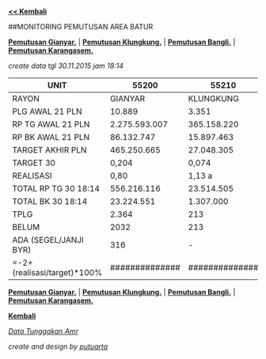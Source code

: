 <script>
  (function(i,s,o,g,r,a,m){i['GoogleAnalyticsObject']=r;i[r]=i[r]||function(){
  (i[r].q=i[r].q||[]).push(arguments)},i[r].l=1*new Date();a=s.createElement(o),
  m=s.getElementsByTagName(o)[0];a.async=1;a.src=g;m.parentNode.insertBefore(a,m)
  })(window,document,'script','//www.google-analytics.com/analytics.js','ga');

  ga('create', 'UA-70651201-1', 'auto');
  ga('send', 'pageview');

</script>

**[<< Kembali](http://areabatur.github.io/3mm.3atur/)**

##MONITORING PEMUTUSAN AREA BATUR

**[Pemutusan Gianyar.](https://github.com/areabatur/3mm.3atur/blob/master/tusbung/gianyar112015.markdown )** | 
**[Pemutusan Klungkung.](https://github.com/areabatur/3mm.3atur/blob/master/tusbung/klungkung112015.markdown )** | 
**[Pemutusan Bangli.](https://github.com/areabatur/3mm.3atur/blob/master/tusbung/bangli112015.markdown )** | 
**[Pemutusan Karangasem.](https://github.com/areabatur/3mm.3atur/blob/master/tusbung/karangasem112015.markdown )**

_create data tgl 30.11.2015 jam 18:14_

|            UNIT             |      55200      |     55210      |     55220      |      55230      |      5520       |
|-----------------------------|-----------------|----------------|----------------|-----------------|-----------------|
| RAYON                       | GIANYAR         |  KLUNGKUNG     |  BANGLI        |  KARANGASEM     |   AREA BATUR    |
| PLG AWAL 21 PLN             |  10.889         |  3.351         |  3.011         |  7.891          |  25.142         |
| RP TG AWAL 21 PLN           |  2.275.593.007  |  365.158.220   |  275.143.355   |  1.076.809.756  |  3.992.704.338  |
| RP BK AWAL 21 PLN           |  86.132.747     |  15.897.463    |  12.259.464    |  50.260.368     |  164.550.042    |
| TARGET AKHIR PLN            |  465.250.665    |  27.048.305    |  15.884.801    |  186.660.111    |  694.843.882    |
| TARGET 30                   |  0,204          |  0,074         |  0,058         |  0,173          |  0,174          |
| REALISASI                   |  0,80           |  1,13  a        |  0,70          |  0,29           |  0,68           |
|  TOTAL RP TG 30 18:14       |  556.216.116    |  23.514.505    |  20.670.195    |  318.397.861    |  918.798.677    |
|  TOTAL BK 30 18:14          |  23.224.551     |  1.307.000     |  1.122.000     |  13.401.458     |  39.055.009     |
|  TPLG                       |  2.364          |  213           |  326           |  1.511          |  4.414          |
| BELUM                       | 2032            |  213           |  291           |  1.388          |  3.924          |
| ADA (SEGEL/JANJI BYR)       | 316             |  -             |  110           |  110            |  536            |
| =-2+(realisasi/target)*100% | ##############  | ############## | ############## | ##############  | ##############  |





**[Pemutusan Gianyar.](https://github.com/areabatur/3mm.3atur/blob/master/tusbung/gianyar112015.markdown )** | 
**[Pemutusan Klungkung.](https://github.com/areabatur/3mm.3atur/blob/master/tusbung/klungkung112015.markdown )** | 
**[Pemutusan Bangli.](https://github.com/areabatur/3mm.3atur/blob/master/tusbung/bangli112015.markdown )** | 
**[Pemutusan Karangasem.](https://github.com/areabatur/3mm.3atur/blob/master/tusbung/karangasem112015.markdown )**

**[Kembali](http://areabatur.github.io/3mm.3atur/)**

_[Data Tunggakan Amr](https://github.com/areabatur/3mm.3atur/blob/master/tusbung/amr112015.markdown)_

_create and design by [putuarta](mailto:putuarta@gmail.com)_
